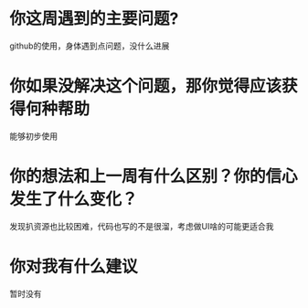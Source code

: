 # 你这周遇到的主要问题?
github的使用，身体遇到点问题，没什么进展
# 你如果没解决这个问题，那你觉得应该获得何种帮助
能够初步使用
# 你的想法和上一周有什么区别？你的信心发生了什么变化？
发现扒资源也比较困难，代码也写的不是很溜，考虑做UI啥的可能更适合我
# 你对我有什么建议
暂时没有